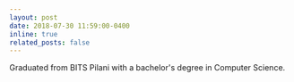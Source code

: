 ```yaml
---
layout: post
date: 2018-07-30 11:59:00-0400
inline: true
related_posts: false
---
```


Graduated from BITS Pilani with a bachelor's degree in Computer Science.
